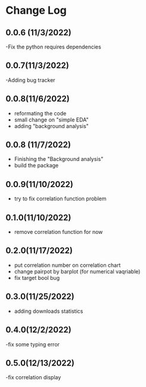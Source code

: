 Change Log
==========

0.0.6 (11/3/2022)
-----------------
-Fix the python requires dependencies

0.0.7(11/3/2022)
----------------
-Adding bug tracker

0.0.8(11/6/2022)
----------------
- reformating the code 
- small change on "simple EDA"
- adding "background analysis"

0.0.8 (11/7/2022)
-----------------

- Finishing the "Background analysis"
- build the package

0.0.9(11/10/2022)
-----------------
- try to fix correlation function problem

0.1.0(11/10/2022)
-----------------
- remove correlation function for now

0.2.0(11/17/2022)
-----------------
- put correlation number on correlation chart 
- change pairpot by barplot (for numerical vaqriable)
- fix target bool bug

0.3.0(11/25/2022)
-------------------
- adding downloads statistics

0.4.0(12/2/2022)
-----------------
-fix some typing error

0.5.0(12/13/2022)
------------------
-fix correlation display